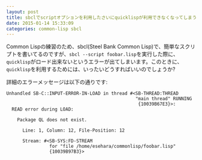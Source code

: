 ```yaml
---
layout: post
title: sbclでscriptオプションを利用したさいにquicklispが利用できなくなってしまう
date: 2015-01-14 15:33:09
categories: common-lisp sbcl
---
```

<p>Common Lispの練習のため、sbcl(Steel Bank Common Lisp)で、簡単なスクリプトを書いてるのですが、<code>sbcl --script foobar.lisp</code>を実行した際に、<code>quicklisp</code>がロード出来ないというエラーが出てしまいます。このときに、<code>quicklisp</code>を利用するためには、いったいどうすればいいのでしょうか?</p>

<p>詳細のエラーメッセージは以下の通りです:</p>

<pre><code>Unhandled SB-C::INPUT-ERROR-IN-LOAD in thread #&lt;SB-THREAD:THREAD
                                                "main thread" RUNNING
                                                 {10039B67E3}&gt;:
  READ error during LOAD:

    Package QL does not exist.

      Line: 1, Column: 12, File-Position: 12

      Stream: #&lt;SB-SYS:FD-STREAM
                for "file /home/esehara/commonlisp/foobar.lisp"
                {10039B97B3}&gt;
</code></pre>
